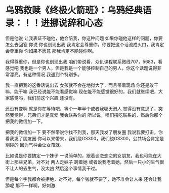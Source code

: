 # 乌鸦救赎《终极火箭班》：乌鸦经典语录：！！进挪说辞和心态

但是他说 让我表证不碰他，他会陪我，你这种问题 如果你碰他这样的问题，你要怎么去回答 你说 你也别现出我 我肯定会尊重你，你要把这个话流成火口，我肯定会尊重你 你如果不愿意 那我肯定不能碰你啊。

我得尊重你，但是你也别现出我 咱们带说看，众仇课程联系微线707，5683，看感觉吧 我也是一个男人，但是我是一个能够控制自己的男人，你这个话题说得非常漂亮，有这种情况 我遇到个特别多。

我一直把我的这番话说出去 女孩就不会在地狱大了，而且带着现场 你还是敢干嘛，能干嘛 我已经说能不能看感觉嘛 现在能不能感觉很好的，我们就继续吧，大家感觉吗，我们前这个兴趣 还没有。

还没有变啊 就是你在等待吧，等个一年半个或者我哪天港人 觉得没有意思了，突然我觉得，兄弟们才是真爱 我会联系你的 所以说，咱们摆吃联系的，然后你那个把我的微信加一下。

把我的微信加一下 要不然带说你找不到我，那天我发了朋友圈 我说我要打击，你看我发了朋友圈 你可以来带来，我们绕GS300，我们绕GS300，公共场合肯定是别碰的 因为气种会让女孩就。

比如说是你要搞定一个妹子 一说简单的，跟着谈恋恋恋的女朋友，我也可能在大街上那些兄弟，对不对 两人走妹子 跨着她 或者说我老着她，然后一只小的生气很不让人的去生气，没太凶 然后这个事情我干过。

但是每个字我都会被拒绝，对不对，每个钱就不要了，她不准会让人来 还会让我舔呢 那不一样啊，好刺激